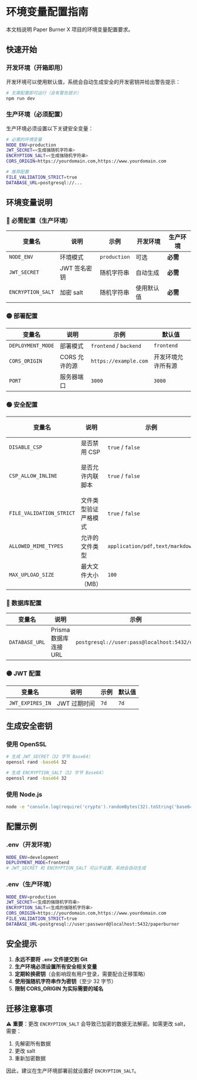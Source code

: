 # 环境变量配置指南

本文档说明 Paper Burner X 项目的环境变量配置要求。

## 快速开始

### 开发环境（开箱即用）

开发环境可以使用默认值，系统会自动生成安全的开发密钥并给出警告提示：

```bash
# 无需配置即可运行（会有警告提示）
npm run dev
```

### 生产环境（必须配置）

生产环境必须设置以下关键安全变量：

```bash
# 必需的环境变量
NODE_ENV=production
JWT_SECRET=<生成强随机字符串>
ENCRYPTION_SALT=<生成强随机字符串>
CORS_ORIGIN=https://yourdomain.com,https://www.yourdomain.com

# 推荐配置
FILE_VALIDATION_STRICT=true
DATABASE_URL=postgresql://...
```

## 环境变量说明

### 🔴 必需配置（生产环境）

| 变量名 | 说明 | 示例 | 开发环境 | 生产环境 |
|--------|------|------|----------|----------|
| `NODE_ENV` | 环境模式 | `production` | 可选 | **必需** |
| `JWT_SECRET` | JWT 签名密钥 | 随机字符串 | 自动生成 | **必需** |
| `ENCRYPTION_SALT` | 加密 salt | 随机字符串 | 使用默认值 | **必需** |

### 🟡 部署配置

| 变量名 | 说明 | 示例 | 默认值 |
|--------|------|------|--------|
| `DEPLOYMENT_MODE` | 部署模式 | `frontend` / `backend` | `frontend` |
| `CORS_ORIGIN` | CORS 允许的源 | `https://example.com` | 开发环境允许所有源 |
| `PORT` | 服务器端口 | `3000` | `3000` |

### 🟢 安全配置

| 变量名 | 说明 | 示例 | 默认值 |
|--------|------|------|--------|
| `DISABLE_CSP` | 是否禁用 CSP | `true` / `false` | `false` |
| `CSP_ALLOW_INLINE` | 是否允许内联脚本 | `true` / `false` | 前端模式自动启用 |
| `FILE_VALIDATION_STRICT` | 文件类型验证严格模式 | `true` / `false` | `false` |
| `ALLOWED_MIME_TYPES` | 允许的文件类型 | `application/pdf,text/markdown` | 内置白名单 |
| `MAX_UPLOAD_SIZE` | 最大文件大小（MB） | `100` | `100` |

### 🔵 数据库配置

| 变量名 | 说明 | 示例 |
|--------|------|------|
| `DATABASE_URL` | Prisma 数据库连接 URL | `postgresql://user:pass@localhost:5432/db` |

### 🟣 JWT 配置

| 变量名 | 说明 | 示例 | 默认值 |
|--------|------|------|--------|
| `JWT_EXPIRES_IN` | JWT 过期时间 | `7d` | `7d` |

## 生成安全密钥

### 使用 OpenSSL

```bash
# 生成 JWT_SECRET（32 字节 Base64）
openssl rand -base64 32

# 生成 ENCRYPTION_SALT（32 字节 Base64）
openssl rand -base64 32
```

### 使用 Node.js

```bash
node -e "console.log(require('crypto').randomBytes(32).toString('base64'))"
```

## 配置示例

### .env（开发环境）

```bash
NODE_ENV=development
DEPLOYMENT_MODE=frontend
# JWT_SECRET 和 ENCRYPTION_SALT 可以不设置，系统会自动生成
```

### .env（生产环境）

```bash
NODE_ENV=production
JWT_SECRET=<生成的强随机字符串>
ENCRYPTION_SALT=<生成的强随机字符串>
CORS_ORIGIN=https://yourdomain.com,https://www.yourdomain.com
FILE_VALIDATION_STRICT=true
DATABASE_URL=postgresql://user:password@localhost:5432/paperburner
```

## 安全提示

1. **永远不要将 `.env` 文件提交到 Git**
2. **生产环境必须设置所有安全相关变量**
3. **定期轮换密钥**（会影响现有用户登录，需要配合迁移策略）
4. **使用强随机字符串作为密钥**（至少 32 字节）
5. **限制 CORS_ORIGIN 为实际需要的域名**

## 迁移注意事项

⚠️ **重要**：更改 `ENCRYPTION_SALT` 会导致已加密的数据无法解密。如需更改 salt，需要：

1. 先解密所有数据
2. 更改 salt
3. 重新加密数据

因此，建议在生产环境部署前就设置好 `ENCRYPTION_SALT`。

